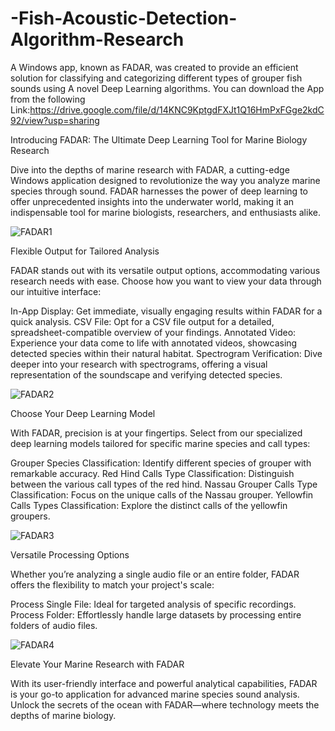 # -Fish-Acoustic-Detection-Algorithm-Research
A Windows app, known as FADAR, was created to provide an efficient solution for classifying and categorizing different types of grouper fish sounds using A novel Deep Learning  algorithms. You can download the App from the following Link:https://drive.google.com/file/d/14KNC9KptgdFXJt1Q16HmPxFGge2kdC92/view?usp=sharing



Introducing FADAR: The Ultimate Deep Learning Tool for Marine Biology Research

Dive into the depths of marine research with FADAR, a cutting-edge Windows application designed to revolutionize the way you analyze marine species through sound. FADAR harnesses the power of deep learning to offer unprecedented insights into the underwater world, making it an indispensable tool for marine biologists, researchers, and enthusiasts alike.


![FADAR1](https://github.com/Aliklawat/-Fish-Acoustic-Detection-Algorithm-Research/assets/45046562/01ef0637-6c0d-4998-8ac7-236f796c82c7)



Flexible Output for Tailored Analysis

FADAR stands out with its versatile output options, accommodating various research needs with ease. Choose how you want to view your data through our intuitive interface:

In-App Display: Get immediate, visually engaging results within FADAR for a quick analysis.
CSV File: Opt for a CSV file output for a detailed, spreadsheet-compatible overview of your findings.
Annotated Video: Experience your data come to life with annotated videos, showcasing detected species within their natural habitat.
Spectrogram Verification: Dive deeper into your research with spectrograms, offering a visual representation of the soundscape and verifying detected species.


![FADAR2](https://github.com/Aliklawat/-Fish-Acoustic-Detection-Algorithm-Research/assets/45046562/40f9fe3c-1e84-491c-b201-1981e71ea3c6)



Choose Your Deep Learning Model

With FADAR, precision is at your fingertips. Select from our specialized deep learning models tailored for specific marine species and call types:

Grouper Species Classification: Identify different species of grouper with remarkable accuracy.
Red Hind Calls Type Classification: Distinguish between the various call types of the red hind.
Nassau Grouper Calls Type Classification: Focus on the unique calls of the Nassau grouper.
Yellowfin Calls Types Classification: Explore the distinct calls of the yellowfin groupers.





![FADAR3](https://github.com/Aliklawat/-Fish-Acoustic-Detection-Algorithm-Research/assets/45046562/542dceed-0f3e-4908-971b-ef55ae59cc90)

Versatile Processing Options

Whether you’re analyzing a single audio file or an entire folder, FADAR offers the flexibility to match your project's scale:

Process Single File: Ideal for targeted analysis of specific recordings.
Process Folder: Effortlessly handle large datasets by processing entire folders of audio files.




![FADAR4](https://github.com/Aliklawat/-Fish-Acoustic-Detection-Algorithm-Research/assets/45046562/e8da37ad-2f56-4e8f-bc9b-f0da18b6a613)


Elevate Your Marine Research with FADAR

With its user-friendly interface and powerful analytical capabilities, FADAR is your go-to application for advanced marine species sound analysis. Unlock the secrets of the ocean with FADAR—where technology meets the depths of marine biology.
